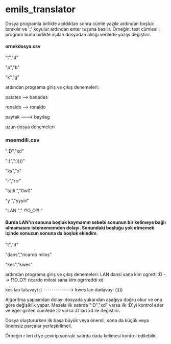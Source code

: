 # emils_translator

Dosya programla birlikte açıldıktan sonra cümle yazılır ardından boşluk bırakılır ve ';' koyulur ardından enter tuşuna basılır. Örneğin:
test cümlesi ;
program bunu birlikte açılan dosyadan aldığı verilerle yazıyı değiştirir.

#### ornekdosya.csv
"t","d"

"p","b"

"k","g"

ardından programa giriş ve çıkış denemeleri:

patates --> badades

ronaldo --> ronaldo

paytak ---> baydag


uzun dosya denemeleri

### meemdili.csv
":D","xd"

":)",":))))"

"ks","x"

"r","rrr"

"tatli ","0w0"

"y ","yyyiii"

"LAN "," !?O_O?! "

#### Burda LAN'ın sonuna boşluk koymamın sebebi sonunun bir kelimeye bağlı olmamasını istemememden dolayı. Sonundaki boşluğu yok etmemek içinde sonucun sonuna da boşluk ekledim.
"t","d"

"dans","ricardo milos"

"kes","kwes"


ardından programa giriş ve çıkış denemeleri:
LAN dansi sana kim ogretti :D --> !?O_O?! ricardo milosi sana kim ogrrreddi xd

kes lan tatavayi :) ------------> kwes lan dadavayi :))))

Algoritma yapısından dolayı dosyada yukarıdan aşağıya doğru okur ve ona göre değişiklik yapar. Mesela ilk satırda ":D","xd" varsa ilk :D'yi kontrol eder ve eğer girilen cümlede :D varsa :D'ları xd ile değiştirir.

Dosya oluştururken ilk başa büyük veya önemli, sona da küçük veya önemsiz parçalar yerleştirilmeli.

Örneğin r leri d ye çevirip sonraki satırda dada kelimesi kontrol edilebilir.
